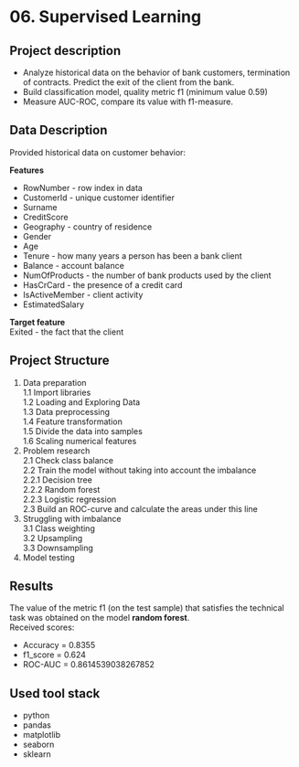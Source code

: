 # 06. Supervised Learning
## Project description
- Analyze historical data on the behavior of bank customers, termination of contracts. Predict the exit of the client from the bank.
- Build classification model, quality metric f1 (minimum value 0.59)
- Measure AUC-ROC, compare its value with f1-measure.
## Data Description
Provided historical data on customer behavior:  

**Features**
- RowNumber - row index in data
- CustomerId - unique customer identifier
- Surname
- CreditScore
- Geography - country of residence
- Gender
- Age
- Tenure - how many years a person has been a bank client
- Balance - account balance
- NumOfProducts - the number of bank products used by the client
- HasCrCard - the presence of a credit card
- IsActiveMember - client activity
- EstimatedSalary

**Target feature**  
Exited - the fact that the client
## Project Structure
1.  Data preparation  
    1.1  Import libraries  
    1.2  Loading and Exploring Data  
    1.3  Data preprocessing  
    1.4  Feature transformation  
    1.5  Divide the data into samples  
    1.6  Scaling numerical features  
2.  Problem research  
    2.1  Check class balance  
    2.2  Train the model without taking into account the imbalance  
        2.2.1  Decision tree  
        2.2.2  Random forest  
        2.2.3  Logistic regression  
    2.3  Build an ROC-curve and calculate the areas under this line  
3.  Struggling with imbalance  
    3.1  Class weighting  
    3.2  Upsampling  
    3.3  Downsampling  
4.  Model testing  
## Results
The value of the metric f1 (on the test sample) that satisfies the technical task was obtained on the model **random forest**.  
Received scores:  
- Accuracy = 0.8355
- f1_score = 0.624
- ROC-AUC = 0.8614539038267852
## Used tool stack
- python
- pandas
- matplotlib
- seaborn
- sklearn

